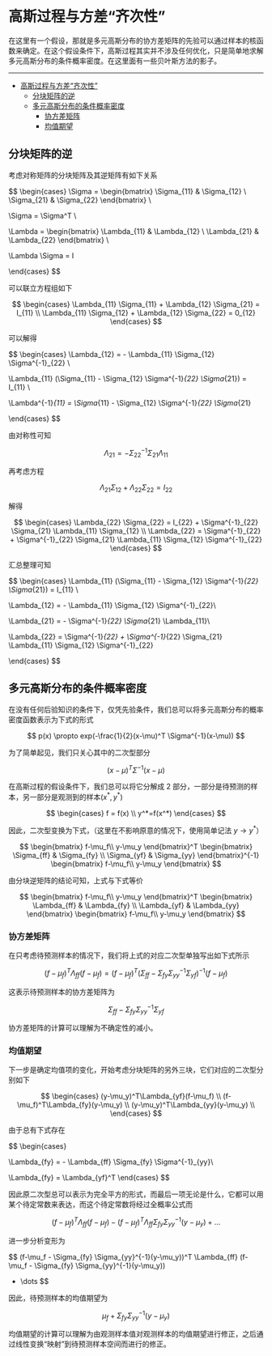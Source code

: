 # 高斯过程与方差“齐次性”

在这里有一个假设，那就是多元高斯分布的协方差矩阵的先验可以通过样本的核函数来确定。在这个假设条件下，高斯过程其实并不涉及任何优化，只是简单地求解多元高斯分布的条件概率密度。在这里面有一些贝叶斯方法的影子。

---
- [高斯过程与方差“齐次性”](#高斯过程与方差齐次性)
  - [分块矩阵的逆](#分块矩阵的逆)
  - [多元高斯分布的条件概率密度](#多元高斯分布的条件概率密度)
    - [协方差矩阵](#协方差矩阵)
    - [均值期望](#均值期望)


## 分块矩阵的逆

考虑对称矩阵的分块矩阵及其逆矩阵有如下关系

$$
\begin{cases}
\Sigma = \begin{bmatrix}
\Sigma_{11} & \Sigma_{12} \\
\Sigma_{21} & \Sigma_{22}
\end{bmatrix} \\

\Sigma = \Sigma^T \\

\Lambda = \begin{bmatrix}
\Lambda_{11} & \Lambda_{12} \\
\Lambda_{21} & \Lambda_{22}
\end{bmatrix} \\

\Lambda \Sigma = I

\end{cases}
$$

可以联立方程组如下

$$
\begin{cases}
\Lambda_{11} \Sigma_{11} + \Lambda_{12} \Sigma_{21} = I_{11} \\
\Lambda_{11} \Sigma_{12} + \Lambda_{12} \Sigma_{22} = 0_{12}
\end{cases}
$$

可以解得

$$
\begin{cases}
\Lambda_{12} = - \Lambda_{11} \Sigma_{12} \Sigma^{-1}_{22} \\

\Lambda_{11} (\Sigma_{11} - \Sigma_{12} \Sigma^{-1}_{22} \Sigma_{21}) = I_{11} \\

\Lambda^{-1}_{11} = \Sigma_{11} - \Sigma_{12} \Sigma^{-1}_{22} \Sigma_{21}

\end{cases}
$$

由对称性可知

$$
\Lambda_{21} = - \Sigma^{-1}_{22} \Sigma_{21} \Lambda_{11}
$$

再考虑方程

$$
\Lambda_{21} \Sigma_{12} + \Lambda_{22} \Sigma_{22} = I_{22}
$$

解得

$$
\begin{cases}
\Lambda_{22} \Sigma_{22} = I_{22} + \Sigma^{-1}_{22} \Sigma_{21} \Lambda_{11} \Sigma_{12} \\
\Lambda_{22} = \Sigma^{-1}_{22} + \Sigma^{-1}_{22} \Sigma_{21} \Lambda_{11} \Sigma_{12}  \Sigma^{-1}_{22}
\end{cases}
$$

汇总整理可知

$$
\begin{cases}
\Lambda_{11} (\Sigma_{11} - \Sigma_{12} \Sigma^{-1}_{22} \Sigma_{21}) = I_{11} \\

\Lambda_{12} = - \Lambda_{11} \Sigma_{12} \Sigma^{-1}_{22}\\

\Lambda_{21} = - \Sigma^{-1}_{22} \Sigma_{21} \Lambda_{11}\\

\Lambda_{22} = \Sigma^{-1}_{22} + \Sigma^{-1}_{22} \Sigma_{21} \Lambda_{11} \Sigma_{12}  \Sigma^{-1}_{22}

\end{cases}
$$

## 多元高斯分布的条件概率密度

在没有任何后验知识的条件下，仅凭先验条件，我们总可以将多元高斯分布的概率密度函数表示为下式的形式

$$
p(x) \propto exp(-\frac{1}{2}(x-\mu)^T \Sigma^{-1}(x-\mu))
$$

为了简单起见，我们只关心其中的二次型部分

$$
(x-\mu)^T \Sigma^{-1}(x-\mu)
$$

在高斯过程的假设条件下，我们总可以将它分解成 2 部分，一部分是待预测的样本，另一部分是观测到的样本$(x^*, y^*)$

$$
\begin{cases}
f = f(x) \\
y^*=f(x^*)
\end{cases}
$$

因此，二次型变换为下式，（这里在不影响原意的情况下，使用简单记法 $y\rightarrow y^*$）

$$
\begin{bmatrix}
f-\mu_f\\
y-\mu_y
\end{bmatrix}^T
\begin{bmatrix}
\Sigma_{ff} & \Sigma_{fy} \\
\Sigma_{yf} & \Sigma_{yy}
\end{bmatrix}^{-1}
\begin{bmatrix}
f-\mu_f\\
y-\mu_y
\end{bmatrix}
$$

由分块逆矩阵的结论可知，上式与下式等价

$$
\begin{bmatrix}
f-\mu_f\\
y-\mu_y
\end{bmatrix}^T
\begin{bmatrix}
\Lambda_{ff} & \Lambda_{fy} \\
\Lambda_{yf} & \Lambda_{yy}
\end{bmatrix}
\begin{bmatrix}
f-\mu_f\\
y-\mu_y
\end{bmatrix}
$$

### 协方差矩阵

在只考虑待预测样本的情况下，我们将上式的对应二次型单独写出如下式所示

$$
(f-\mu_f)^T \Lambda_{ff}(f-\mu_f) =
(f-\mu_f)^T (\Sigma_{ff} - \Sigma_{fy} \Sigma^{-1}_{yy} \Sigma_{yf}) ^{-1}(f-\mu_f)
$$

这表示待预测样本的协方差矩阵为

$$
\Sigma_{ff} - \Sigma_{fy} \Sigma^{-1}_{yy} \Sigma_{yf}
$$

协方差矩阵的计算可以理解为不确定性的减小。

### 均值期望

下一步是确定均值项的变化，开始考虑分块矩阵的另外三块，它们对应的二次型分别如下

$$
\begin{cases}
(y-\mu_y)^T\Lambda_{yf}(f-\mu_f) \\
(f-\mu_f)^T\Lambda_{fy}(y-\mu_y) \\
(y-\mu_y)^T\Lambda_{yy}(y-\mu_y) \\
\end{cases}
$$

由于总有下式存在

$$
\begin{cases}

\Lambda_{fy} = - \Lambda_{ff} \Sigma_{fy} \Sigma^{-1}_{yy}\\

\Lambda_{fy} = \Lambda_{yf}^T
\end{cases}
$$

因此原二次型总可以表示为完全平方的形式，而最后一项无论是什么，它都可以用某个待定常数来表达，而这个待定常数将经过全概率公式而

$$
(f-\mu_f)^T \Lambda_{ff}(f-\mu_f) -
(f-\mu_f)^T\Lambda_{ff} \Sigma_{fy} \Sigma^{-1}_{yy}(y-\mu_y)
+
\dots
$$

进一步分析变形为

$$
(f-\mu_f - \Sigma_{fy} \Sigma_{yy}^{-1}(y-\mu_y))^T
\Lambda_{ff}
(f-\mu_f - \Sigma_{fy} \Sigma_{yy}^{-1}(y-\mu_y))
+ \dots
$$

因此，待预测样本的均值期望为

$$
\mu_f + \Sigma_{fy} \Sigma_{yy}^{-1}(y-\mu_y)
$$

均值期望的计算可以理解为由观测样本值对观测样本的均值期望进行修正，之后通过线性变换“映射”到待预测样本空间而进行的修正。